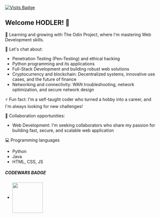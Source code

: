 [![Visits Badge](https://badges.pufler.dev/visits/dx0ff)](https://github.com/dx0ff)
## Welcome HODLER! 👋


🌱 Learning and growing with The Odin Project, where I'm mastering Web Development skills.

💬 Let's chat about:

- Penetration Testing (Pen-Testing) and ethical hacking
- Python programming and its applications
- Full-Stack Development and building robust web solutions
- Cryptocurrency and blockchain: Decentralized systems, innovative use cases, and the future of finance
- Networking and connectivity: WAN troubleshooting, network optimization, and secure network design


⚡ Fun fact: I'm a self-taught coder who turned a hobby into a career, and I'm always looking for new challenges!

👥 Collaboration opportunities:

- Web Development: I'm seeking collaborators who share my passion for building fast, secure, and scalable web application

💻 Programming languages
- Python
- Java
- HTML, CSS, JS


##### CODEWARS BADGE 
- <img align="center" src="https://www.codewars.com/users/dx0ff/badges/large" height= "100" />


<!-- ![#c5f015](https://via.placeholder.com/15/c5f015/c5f015.png)  -->